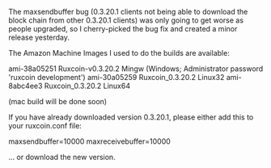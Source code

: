 The maxsendbuffer bug (0.3.20.1 clients not being able to download the block chain from other 0.3.20.1 clients) was only going to get
worse as people upgraded, so I cherry-picked the bug fix and created a minor release yesterday.

The Amazon Machine Images I used to do the builds are available:

  ami-38a05251   Ruxcoin-v0.3.20.2 Mingw    (Windows; Administrator password 'ruxcoin development')
  ami-30a05259   Ruxcoin_0.3.20.2 Linux32
  ami-8abc4ee3   Ruxcoin_0.3.20.2 Linux64

(mac build will be done soon)

If you have already downloaded version 0.3.20.1, please either add this to your ruxcoin.conf file:

  maxsendbuffer=10000
  maxreceivebuffer=10000

... or download the new version.

